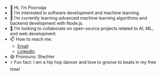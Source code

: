 - 👋 Hi, I’m Poorvaja
- 👀 I’m interested in software development and machine learning.
- 🌱 I’m currently learning advanced machine learning algorithms and backend development with Node.js.
- 💞️ I’m looking to collaborate on open-source projects related to AI, ML, and web development.
- 📫 How to reach me:
  - [Email](mailto:poorvaja.sathasivam@outlook.com)
  - [LinkedIn](https://www.linkedin.com/in/poorvaja-satha-sivam/)
- 😄 Pronouns: She/Her 
- ⚡ Fun fact: I am a hip hop dancer and love to groove to beats in my free time!
